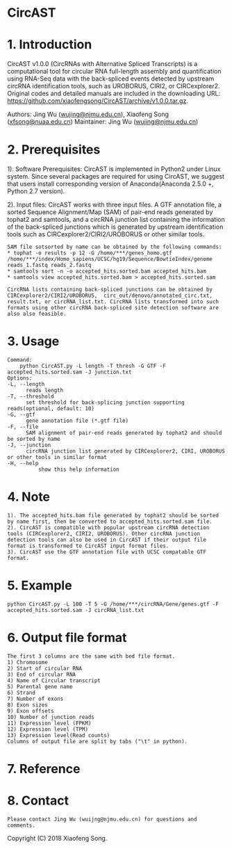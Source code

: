 # CircAST

# 1. Introduction
CircAST v1.0.0 (CircRNAs with Alternative Spliced Transcripts) is a computational tool for circular RNA full-length assembly and quantification using RNA-Seq data with the back-spliced events detected by upstream circRNA identification tools, such as UROBORUS, CIRI2, or CIRCexplorer2. Original codes and detailed manuals are included in the downloading URL: https://github.com/xiaofengsong/CircAST/archive/v1.0.0.tar.gz.

Authors: Jing Wu (wujing@njmu.edu.cn), Xiaofeng Song (xfsong@nuaa.edu.cn) 
Maintainer: Jing Wu (wujing@njmu.edu.cn)


# 2. Prerequisites
1). Software Prerequisites:
    CircAST is implemented in Python2 under Linux system. Since several packages are required for using CircAST, we suggest that users install corresponding version of Anaconda(Anaconda 2.5.0 +, Python 2.7 version).

2). Input files:
    CircAST works with three input files. A GTF annotation file, a sorted Sequence Alignment/Map (SAM) of pair-end reads generated by tophat2 and samtools, and a circRNA junction list containing the information of the back-spliced junctions which is generated by upstream identification tools such as CIRCexplorer2/CIRI2/UROBORUS or other similar tools.

    SAM file sotsorted by name can be obtained by the following commands:
	* tophat -o results -p 12 -G /home/***/genes_homo.gtf /home/***/index/Homo_sapiens/UCSC/hg19/Sequence/BowtieIndex/genome reads_1.fastq reads_2.fastq
	* samtools sort -n -o accepted_hits.sorted.bam accepted_hits.bam
	* samtools view accepted_hits.sorted.bam > accepted_hits.sorted.sam

    CircRNA lists containing back-spliced junctions can be obtained by CIRCexplorer2/CIRI2/UROBORUS,  circ_out/denovo/annotated_circ.txt, result.txt, or circRNA_list.txt. CircRNA lists transformed into such formats using other circRNA back-spliced site detection software are also also feasible. 

# 3. Usage 
	Command:
		python CircAST.py -L length -T thresh -G GTF -F accepted_hits.sorted.sam -J junction.txt
	Options:
	-L,	--length
		  reads length
	-T,	--threshold
		  set threshold for back-splicing junction supporting reads(optional, default: 10)  
	-G,	--gtf
		  gene annotation file (*.gtf file)
	-F,	--file
		  SAM alignment of pair-end reads generated by tophat2 and should be sorted by name
	-J,	--junction
		  circRNA junction list generated by CIRCexplorer2, CIRI, UROBORUS or other tools in similar format
	-H,	--help
          	  show this help information
		  
# 4. Note
	1). The accepted_hits.bam file generated by tophat2 should be sorted by name first, then be converted to accepted_hits.sorted.sam file. 
	2). CircAST is compatible with popular upstream circRNA detection tools (CIRCexplorer2, CIRI2, UROBORUS). Other circRNA junction detection tools can also be used in CircAST if their output file format is transformed to CircAST input format files.
	3). CircAST use the GTF annotation file with UCSC compatable GTF format.

# 5. Example
	python CircAST.py -L 100 -T 5 -G /home/***/circRNA/Gene/genes.gtf -F accepted_hits.sorted.sam -J circRNA_list.txt

# 6. Output file format
	The first 3 columns are the same with bed file format.
	1) Chromosome
	2) Start of circular RNA
	3) End of circular RNA
	4) Name of Circular transcript
	5) Parental gene name
	6) Strand
	7) Number of exons
	8) Exon sizes
	9) Exon offsets
	10) Number of junction reads
	11) Expression level (FPKM)
	12) Expression level (TPM)
	13) Expression level(Read counts)
	Columns of output file are split by tabs ("\t" in python).

# 7. Reference

# 8. Contact
	Please contact Jing Wu (wuijng@njmu.edu.cn) for questions and comments.

Copyright (C) 2018 Xiaofeng Song.
